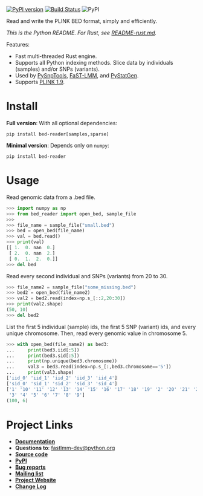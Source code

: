<!-- This README.md must be keep in sync with doc/source/index.rst manually -->

<!-- markdownlint-disable MD046 -->
<!-- MD046 is about 'code block style' -->
<!-- markdownlint-disable MD041 -->
<!-- MD041 is about 'first line in a file should be a top-level heading'. -->
[![PyPI version](https://badge.fury.io/py/bed-reader.svg)](https://badge.fury.io/py/bed-reader)
[![Build Status](https://github.com/fastlmm/bed-reader/actions/workflows/ci.yml/badge.svg?branch=master)](https://github.com/fastlmm/bed-reader/actions/workflows/ci.yml)
![PyPI](https://img.shields.io/pypi/v/bed-reader)
<!-- markdownlint-enable MD041 -->

Read and write the PLINK BED format, simply and efficiently.

*This is the Python README. For Rust, see [README-rust.md](https://crates.io/crates/bed-reader).*

Features:

* Fast multi-threaded Rust engine.
* Supports all Python indexing methods. Slice data by individuals (samples) and/or SNPs (variants).
* Used by [PySnpTools](https://github.com/fastlmm/PySnpTools), [FaST-LMM](https://github.com/fastlmm/FaST-LMM), and [PyStatGen](https://github.com/pystatgen).
* Supports [PLINK 1.9](https://www.cog-genomics.org/plink2/formats).

Install
====================

**Full version**: With all optional dependencies:

    pip install bed-reader[samples,sparse]

**Minimal version**: Depends only on `numpy`:

    pip install bed-reader

Usage
========

Read genomic data from a .bed file.

```python
>>> import numpy as np
>>> from bed_reader import open_bed, sample_file
>>>
>>> file_name = sample_file("small.bed")
>>> bed = open_bed(file_name)
>>> val = bed.read()
>>> print(val)
[[ 1.  0. nan  0.]
 [ 2.  0. nan  2.]
 [ 0.  1.  2.  0.]]
>>> del bed

```

Read every second individual and SNPs (variants) from 20 to 30.

```python
>>> file_name2 = sample_file("some_missing.bed")
>>> bed2 = open_bed(file_name2)
>>> val2 = bed2.read(index=np.s_[::2,20:30])
>>> print(val2.shape)
(50, 10)
>>> del bed2

```

List the first 5 individual (sample) ids, the
first 5 SNP (variant) ids, and every unique
chromosome. Then, read every genomic value in chromosome 5.

```python
>>> with open_bed(file_name2) as bed3:
...     print(bed3.iid[:5])
...     print(bed3.sid[:5])
...     print(np.unique(bed3.chromosome))
...     val3 = bed3.read(index=np.s_[:,bed3.chromosome=='5'])
...     print(val3.shape)
['iid_0' 'iid_1' 'iid_2' 'iid_3' 'iid_4']
['sid_0' 'sid_1' 'sid_2' 'sid_3' 'sid_4']
['1' '10' '11' '12' '13' '14' '15' '16' '17' '18' '19' '2' '20' '21' '22'
 '3' '4' '5' '6' '7' '8' '9']
(100, 6)

```

Project Links
===============

* [**Documentation**](http://fastlmm.github.io/bed-reader)
* **Questions to**: [fastlmm-dev@python.org](mailto:fastlmm-dev@python.org)
* [**Source code**](https://github.com/fastlmm/bed-reader)
* [**PyPI**](https://pypi.org/project/bed-reader)
* [**Bug reports**](https://github.com/fastlmm/bed-reader/issues)
* [**Mailing list**](https://mail.python.org/mailman3/lists/fastlmm-user.python.org)
* [**Project Website**](https://fastlmm.github.io/)
* [**Change Log**](https://github.com/fastlmm/bed-reader/blob/master/CHANGELOG.md)
